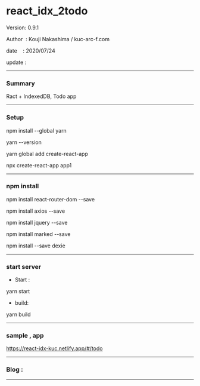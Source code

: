 ﻿# react_idx_2todo

 Version: 0.9.1

 Author  : Kouji Nakashima / kuc-arc-f.com

 date    : 2020/07/24

 update  : 

***
### Summary

Ract + IndexedDB, Todo app


***
### Setup

npm install --global yarn

yarn --version

yarn global add create-react-app

npx create-react-app app1


***
### npm install

npm install react-router-dom --save

npm install axios --save

npm install jquery --save

npm install marked --save

npm install --save dexie

***
### start server
* Start :

yarn start

* build:

yarn build

***
### sample , app

https://react-idx-kuc.netlify.app/#/todo

***
### Blog :


***

